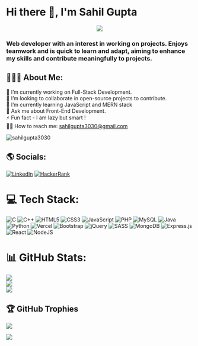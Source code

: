 # Hi there 👋, I'm Sahil Gupta

<div align="center"> <img src="https://media.licdn.com/dms/image/D5616AQF4uIbxhEfqVQ/profile-displaybackgroundimage-shrink_350_1400/0/1690468602271?e=1714608000&v=beta&t=RPqeEEoHRe9zw_9pU3qmzCiPcpFaZpEMVnNQhT90UhM"> </div>

### Web developer with an interest in working on projects. Enjoys teamwork and is quick to learn and adapt, aiming to enhance my skills and contribute meaningfully to projects.

## 🙋🏻‍♂ About Me: 
🔭 I’m currently working on Full-Stack Development.<br>👯 I’m looking to collaborate in open-source projects to contribute.<br>🌱 I’m currently learning JavaScript and MERN stack<br>💬 Ask me about Front-End Development.<br>⚡ Fun fact - I am lazy but smart !<br>👨‍💻 How to reach me: sahilgupta3030@gmail.com

<p align="left"> <img src="https://komarev.com/ghpvc/?username=sahilgupta3030&label=Profile%20views&color=0e75b6&style=flat" alt="sahilgupta3030" /> </p>

## 🌎 Socials:
[![LinkedIn](https://img.shields.io/badge/LinkedIn-Connect-blue?style=flat-square&logo=linkedin&logoColor=white)](https://www.linkedin.com/in/sahilgupta3030)
[![HackerRank](https://img.shields.io/badge/HackerRank-Solve-green?style=flat-square&logo=hackerrank&logoColor=white)](https://www.hackerrank.com/sahilgupta3030)



# 💻 Tech Stack:
![C](https://img.shields.io/badge/c-%2300599C.svg?style=for-the-badge&logo=c&logoColor=white) ![C++](https://img.shields.io/badge/c++-%2300599C.svg?style=for-the-badge&logo=c%2B%2B&logoColor=white) ![HTML5](https://img.shields.io/badge/html5-%23E34F26.svg?style=for-the-badge&logo=html5&logoColor=white) ![CSS3](https://img.shields.io/badge/css3-%231572B6.svg?style=for-the-badge&logo=css3&logoColor=white)  ![JavaScript](https://img.shields.io/badge/javascript-%23323330.svg?style=for-the-badge&logo=javascript&logoColor=%23F7DF1E) ![PHP](https://img.shields.io/badge/php-%23777BB4.svg?style=for-the-badge&logo=php&logoColor=white) ![MySQL](https://img.shields.io/badge/mysql-%2300000f.svg?style=for-the-badge&logo=mysql&logoColor=white) ![Java](https://img.shields.io/badge/java-%23ED8B00.svg?style=for-the-badge&logo=openjdk&logoColor=white) ![Python](https://img.shields.io/badge/python-3670A0?style=for-the-badge&logo=python&logoColor=ffdd54) ![Vercel](https://img.shields.io/badge/vercel-%23000000.svg?style=for-the-badge&logo=vercel&logoColor=white) ![Bootstrap](https://img.shields.io/badge/bootstrap-%238511FA.svg?style=for-the-badge&logo=bootstrap&logoColor=white) ![jQuery](https://img.shields.io/badge/jquery-%230769AD.svg?style=for-the-badge&logo=jquery&logoColor=white) ![SASS](https://img.shields.io/badge/SASS-hotpink.svg?style=for-the-badge&logo=SASS&logoColor=white) ![MongoDB](https://img.shields.io/badge/MongoDB-%234ea94b.svg?style=for-the-badge&logo=mongodb&logoColor=white) ![Express.js](https://img.shields.io/badge/express.js-%23404d59.svg?style=for-the-badge&logo=express&logoColor=%2361DAFB) ![React](https://img.shields.io/badge/react-%2320232a.svg?style=for-the-badge&logo=react&logoColor=%2361DAFB) ![NodeJS](https://img.shields.io/badge/node.js-6DA55F?style=for-the-badge&logo=node.js&logoColor=white) 
# 📊 GitHub Stats:
![](https://github-readme-stats.vercel.app/api?username=sahilgupta3030&theme=dark&hide_border=true&include_all_commits=true&count_private=true)<br/>
![](https://github-readme-streak-stats.herokuapp.com/?user=sahilgupta3030&theme=dark&hide_border=true)<br/>
![](https://github-readme-stats.vercel.app/api/top-langs/?username=sahilgupta3030&theme=dark&hide_border=true&include_all_commits=true&count_private=true&layout=compact)

## 🏆 GitHub Trophies
![](https://github-profile-trophy.vercel.app/?username=sahilgupta3030&theme=discord&no-frame=false&no-bg=true&margin-w=4)

![]([(https://bit.ly/3uS7D44)])

<!-- Proudly created with GPRM ( https://gprm.itsvg.in ) -->
